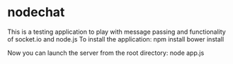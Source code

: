 # nodechat
This is a testing application to play with message passing and functionality of socket.io and node.js
To install the application:
npm install
bower install

Now you can launch the server from the root directory:
node app.js
